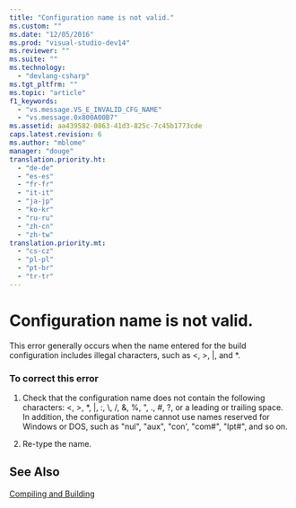 ```yaml
---
title: "Configuration name is not valid."
ms.custom: ""
ms.date: "12/05/2016"
ms.prod: "visual-studio-dev14"
ms.reviewer: ""
ms.suite: ""
ms.technology: 
  - "devlang-csharp"
ms.tgt_pltfrm: ""
ms.topic: "article"
f1_keywords: 
  - "vs.message.VS_E_INVALID_CFG_NAME"
  - "vs.message.0x800A00B7"
ms.assetid: aa439582-0863-41d3-825c-7c45b1773cde
caps.latest.revision: 6
ms.author: "mblome"
manager: "douge"
translation.priority.ht: 
  - "de-de"
  - "es-es"
  - "fr-fr"
  - "it-it"
  - "ja-jp"
  - "ko-kr"
  - "ru-ru"
  - "zh-cn"
  - "zh-tw"
translation.priority.mt: 
  - "cs-cz"
  - "pl-pl"
  - "pt-br"
  - "tr-tr"
---
```

# Configuration name is not valid.
This error generally occurs when the name entered for the build configuration includes illegal characters, such as \<, >, &#124;, and *.  
  
### To correct this error  
  
1.  Check that the configuration name does not contain the following characters: \<, >, *, &#124;, :, \\, /, &, %, ", ., #, ?, or a leading or trailing space. In addition, the configuration name cannot use names reserved for Windows or DOS, such as "nul", "aux", "con', "com#", "lpt#", and so on.  
  
2.  Re-type the name.  
  
## See Also  
 [Compiling and Building](../ide/compiling-and-building-in-visual-studio.md)